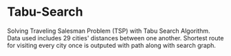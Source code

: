 # Tabu-Search
Solving Traveling Salesman Problem (TSP) with Tabu Search Algorithm. Data used includes 29 cities' distances between one another. Shortest route for visiting every city once is outputed with path along with search graph. 
